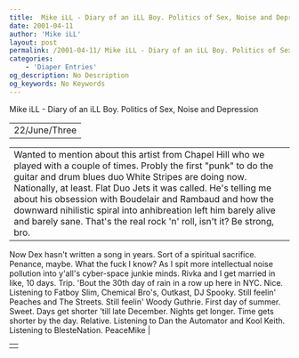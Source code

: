 ```yaml
---
title:  Mike iLL - Diary of an iLL Boy. Politics of Sex, Noise and Depression 
date: 2001-04-11
author: 'Mike iLL'
layout: post
permalink: /2001-04-11/ Mike iLL - Diary of an iLL Boy. Politics of Sex, Noise and Depression 
categories:
    - 'Diaper Entries'
og_description: No Description
og_keywords: No Keywords
---
```

<style>
body {
  background-color: ;
  color: ;
}
a {
  color: ;
}
a:active {
  color: ;
}
a:visited {
  color: ;
}
</style>

   Mike iLL - Diary of an iLL Boy. Politics of Sex, Noise and Depression     



|  |
| --- |
| 22/June/Three |

  
  



|  |
| --- |
| Wanted to mention about this artist from Chapel Hill who we played with a couple of times. Probly the first "punk" to do the guitar and drum blues duo White Stripes are doing now. Nationally, at least. Flat Duo Jets it was called. He's telling me about his obsession with Boudelair and Rambaud and how the downward nihilistic spiral into anhibreation left him barely alive and barely sane. That's the real rock 'n' roll, isn't it? Be strong, bro.
Now Dex hasn't written a song in years. Sort of a spiritual sacrifice. Penance, maybe. What the fuck I know? As I spit more intellectual noise pollution into y'all's cyber-space junkie minds.
Rivka and I get married in like, 10 days. Trip.
'Bout the 30th day of rain in a row up here in NYC. Nice.
Listening to Fatboy Slim, Chemical Bro's, Outkast, DJ Spooky. Still feelin' Peaches and The Streets. Still feelin' Woody Guthrie.
First day of summer. Sweet. Days get shorter 'till late December. Nights get longer. Time gets shorter by the day. Relative.
Listening to Dan the Automator and Kool Keith. Listening to BlesteNation.
  PeaceMike
 |

   


|  |
| --- |
|  |

   
   
   
   
  

